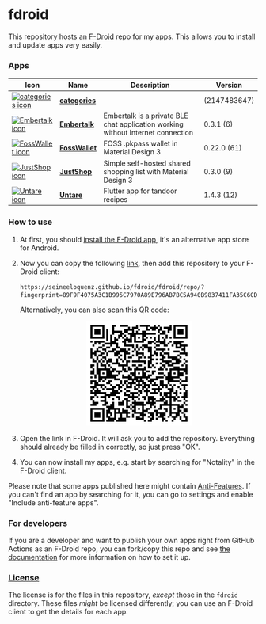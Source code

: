 # fdroid
This repository hosts an [F-Droid](https://f-droid.org/) repo for my apps. This allows you to install and update apps very easily.

### Apps

<!-- This table is auto-generated. Do not edit -->
| Icon | Name | Description | Version |
| --- | --- | --- | --- |
| <a href=""><img src="fdroid/repo/icons/" alt="categories icon" width="36px" height="36px"></a> | [**categories**]() |  |  (2147483647) |
| <a href="https://github.com/SeineEloquenz/embertalk"><img src="fdroid/repo/icons/" alt="Embertalk icon" width="36px" height="36px"></a> | [**Embertalk**](https://github.com/SeineEloquenz/embertalk) | Embertalk is a private BLE chat application working without Internet connection | 0.3.1 (6) |
| <a href="https://github.com/SeineEloquenz/fosswallet"><img src="fdroid/repo/icons/" alt="FossWallet icon" width="36px" height="36px"></a> | [**FossWallet**](https://github.com/SeineEloquenz/fosswallet) | FOSS .pkpass wallet in Material Design 3 | 0.22.0 (61) |
| <a href="https://github.com/SeineEloquenz/justshop"><img src="fdroid/repo/icons/" alt="JustShop icon" width="36px" height="36px"></a> | [**JustShop**](https://github.com/SeineEloquenz/justshop) | Simple self-hosted shared shopping list with Material Design 3 | 0.3.0 (9) |
| <a href="https://github.com/SeineEloquenz/Untare"><img src="fdroid/repo/icons/" alt="Untare icon" width="36px" height="36px"></a> | [**Untare**](https://github.com/SeineEloquenz/Untare) | Flutter app for tandoor recipes | 1.4.3 (12) |
<!-- end apps table -->

### How to use
1. At first, you should [install the F-Droid app](https://f-droid.org/), it's an alternative app store for Android.
2. Now you can copy the following [link](https://seineeloquenz.github.io/fdroid/fdroid/repo/?fingerprint=89F9F4075A3C1B995C7970A89E796AB7BC5A940B9837411FA35C6CD87659E186), then add this repository to your F-Droid client:

    ```
    https://seineeloquenz.github.io/fdroid/fdroid/repo/?fingerprint=89F9F4075A3C1B995C7970A89E796AB7BC5A940B9837411FA35C6CD87659E186
    ```

    Alternatively, you can also scan this QR code:

    <p align="center">
      <img src=".github/qrcode.png?raw=true" alt="F-Droid repo QR code"/>
    </p>

3. Open the link in F-Droid. It will ask you to add the repository. Everything should already be filled in correctly, so just press "OK".
4. You can now install my apps, e.g. start by searching for "Notality" in the F-Droid client.

Please note that some apps published here might contain [Anti-Features](https://f-droid.org/en/docs/Anti-Features/). If you can't find an app by searching for it, you can go to settings and enable "Include anti-feature apps".

### For developers
If you are a developer and want to publish your own apps right from GitHub Actions as an F-Droid repo, you can fork/copy this repo and see  [the documentation](setup.md) for more information on how to set it up.

### [License](LICENSE)
The license is for the files in this repository, *except* those in the `fdroid` directory. These files *might* be licensed differently; you can use an F-Droid client to get the details for each app.
